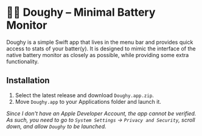 # 🧑‍🍳 Doughy – Minimal Battery Monitor

Doughy is a simple Swift app that lives in the menu bar and provides quick access to stats of your batter(y).
It is designed to mimic the interface of the native battery monitor as closely as possible, while providing some extra functionality.

## Installation

1. Select the latest release and download `Doughy.app.zip`.
2. Move `Doughy.app` to your Applications folder and launch it.

*Since I don't have an Apple Developer Account, the app cannot be verified. As such, you need to go to `System Settings` -> `Privacy and Security`, scroll down, and allow `Doughy` to be launched.*
